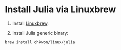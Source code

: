 # Install Julia via Linuxbrew

1. Install [Linuxbrew](https://linuxbrew.sh).

2. Install Julia generic binary:
```
brew install chkwon/linux/julia
``` 
